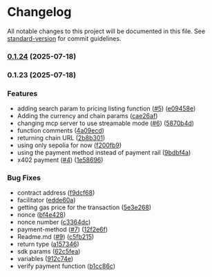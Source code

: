 # Changelog

All notable changes to this project will be documented in this file. See [standard-version](https://github.com/conventional-changelog/standard-version) for commit guidelines.

### [0.1.24](https://github.com/MonetizedMCP/typescript-sdk/compare/v0.1.23...v0.1.24) (2025-07-18)

### 0.1.23 (2025-07-18)


### Features

* adding search param to pricing listing function ([#5](https://github.com/MonetizedMCP/typescript-sdk/issues/5)) ([e09458e](https://github.com/MonetizedMCP/typescript-sdk/commit/e09458e789667356f6702f73fe15c8d7d7c11c88))
* Adding the currency and chain params ([cae26af](https://github.com/MonetizedMCP/typescript-sdk/commit/cae26afbb21f751d84b51e0bcf1e807cfc9d3383))
* changing mcp server to use streamable mode ([#6](https://github.com/MonetizedMCP/typescript-sdk/issues/6)) ([5870b4d](https://github.com/MonetizedMCP/typescript-sdk/commit/5870b4d95fa9631295e54274b3dfdfeabae27498))
* function comments ([4a09ecd](https://github.com/MonetizedMCP/typescript-sdk/commit/4a09ecd75f41c11a0e3448dd75460483312235e3))
* returning chain URL ([2b8b301](https://github.com/MonetizedMCP/typescript-sdk/commit/2b8b301b67ae86ebcbcba742d3b553e28c0b98ce))
* using only sepolia for now ([f200fb9](https://github.com/MonetizedMCP/typescript-sdk/commit/f200fb95c2f3ad537179747e21f9718d407f6b94))
* using the payment method instead of payment rail ([9bdbf4a](https://github.com/MonetizedMCP/typescript-sdk/commit/9bdbf4a189978b7b14543451a28c62243cd45dac))
* x402 payment ([#4](https://github.com/MonetizedMCP/typescript-sdk/issues/4)) ([1e58696](https://github.com/MonetizedMCP/typescript-sdk/commit/1e586967c9b6f70d4036a0791fec91fb3c77232a))


### Bug Fixes

* contract address ([f9dcf68](https://github.com/MonetizedMCP/typescript-sdk/commit/f9dcf68757b3c4a29a155418a47526e2a20de246))
* facilitator ([edde60a](https://github.com/MonetizedMCP/typescript-sdk/commit/edde60a9bc4a9e225baaff469c6b7c509afdf918))
* getting gas price for the transaction ([5e3e268](https://github.com/MonetizedMCP/typescript-sdk/commit/5e3e2689556adaf012ab52ccde2558a6db2ef9c1))
* nonce ([bf4e428](https://github.com/MonetizedMCP/typescript-sdk/commit/bf4e428ce41dfdf5ee04609b35e261dfebc446a2))
* nonce number ([c3364dc](https://github.com/MonetizedMCP/typescript-sdk/commit/c3364dc85e509df40b1eda4209045737fd7033d7))
* payment-method ([#7](https://github.com/MonetizedMCP/typescript-sdk/issues/7)) ([12f2e6f](https://github.com/MonetizedMCP/typescript-sdk/commit/12f2e6fc04ffc0a0c2925b07e906d62e98ee9419))
* Readme.md ([#9](https://github.com/MonetizedMCP/typescript-sdk/issues/9)) ([c5fb215](https://github.com/MonetizedMCP/typescript-sdk/commit/c5fb2152afb593f4decc59aa89e70d43bc7c66b7))
* return type ([a157346](https://github.com/MonetizedMCP/typescript-sdk/commit/a157346d7a3d37687ac36cf47a32a52aecf38efe))
* sdk params ([62c5fea](https://github.com/MonetizedMCP/typescript-sdk/commit/62c5feade3494f4e0f08c4365610c786ceaa8e03))
* variables ([912c74e](https://github.com/MonetizedMCP/typescript-sdk/commit/912c74e796445e6418d5ddedd87f449a8f887a72))
* verify payment function ([b1cc86c](https://github.com/MonetizedMCP/typescript-sdk/commit/b1cc86ce2a335bfc20e01ab0bd3c8fd99c0cd6f3))
